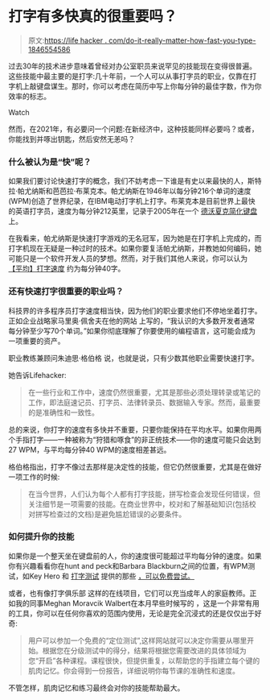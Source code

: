 # 打字有多快真的很重要吗？

> 原文:[https://life hacker . com/do-it-really-matter-how-fast-you-type-1846554586](https://lifehacker.com/does-it-really-matter-how-fast-you-type-1846554586)

过去30年的技术进步意味着曾经对办公室职员来说罕见的技能现在变得很普遍。这些技能中最主要的是打字:几十年前，一个人可以从事打字员的职业，仅靠在打字机上敲键盘谋生。那时，你可以考虑在简历中写上你每分钟的最佳字数，作为你效率的标志。

Watch

然而，在2021年，有必要问一个问题:在新经济中，这种技能同样必要吗？或者，你能找到并啄出钥匙，然后安然无恙吗？

### 什么被认为是“快”呢？

如果我们要讨论快速打字的概念，我们不妨考虑一下谁是有史以来最快的人，斯特拉·帕尤纳斯和芭芭拉·布莱克本。帕尤纳斯在1946年以每分钟216个单词的速度(WPM)创造了世界纪录，在IBM电动打字机上打字。布莱克本是目前世界上最快的英语打字员，速度为每分钟212英里，记录于2005年在一个 [德沃夏克简化键盘](https://en.wikipedia.org/wiki/Dvorak_keyboard_layout) 上。

在我看来，帕尤纳斯是快速打字游戏的无名冠军，因为她是在打字机上完成的，而打字机现在无疑是一种过时的技术。如果你要复活帕尤纳斯，并教她如何编码，她可能只是一个软件开发人员的梦想。然而，对于我们其他人来说，你可以认为 [【平均】打字速度](https://www.typing.com/blog/typing-speed/) 约为每分钟40字。

### 还有快速打字很重要的职业吗？

科技界的许多程序员打字速度相当快，因为他们的职业要求他们不停地坐着打字。正如企业战略家马里奥·佩舍夫在他的网站 上写的，“我认识的大多数开发者通常每分钟至少写70个单词。”如果你彻底理解了你要使用的编程语言，这可能会成为一项重要的资产。

职业教练兼顾问朱迪思·格伯格 说，也就是说，只有少数其他职业需要快速打字。

她告诉Lifehacker:

> 在一些行业和工作中，速度仍然很重要，尤其是那些必须处理转录或笔记的工作，即法庭速记员、打字员、法律转录员、数据输入专家。然而，最重要的是准确性和一致性。

总的来说，你打字的速度有多快并不重要，只要你能保持在平均水平。如果你用两个手指打字——一种被称为“狩猎和啄食”的非正统技术——你的速度可能只会达到27 WPM，与平均每分钟40 WPM的速度相差甚远。

格伯格指出，打字不像过去那样是决定性的技能，但它仍然很重要，尤其是在做好一项工作的时候:

> 在当今世界，人们认为每个人都有打字技能，拼写检查会发现任何错误，但关注细节是一项需要的技能。在商业世界中，校对和了解基础知识(包括校对拼写检查过的文档)是避免尴尬错误的必要条件。

### 如何提升你的技能

如果你是一个整天坐在键盘前的人，你的速度很可能超过平均每分钟的速度。如果你有兴趣看看你在hunt and peck和Barbara Blackburn之间的位置，有WPM测试，如Key Hero 和 [打字测试](https://www.typingtest.com/) 提供的那些 [，可以免费尝试。](https://www.keyhero.com/free-typing-test/) 

或者，也有像打字俱乐部 这样的在线项目，它们可以充当成年人的家庭教师。正如我的同事Meghan Moravcik Walbert在本月早些时候写的 ，这是一个非常有用的工具，你可以在任何你喜欢的范围内使用，无论是完全沉浸式的还是仅仅出于好奇:

> 用户可以参加一个免费的“定位测试”,这样网站就可以决定你需要从哪里开始。根据您在分级测试中的得分，结果将根据您需要改进的具体领域为您“开启”各种课程。课程很快，但提供重复，以帮助您的手指建立每个键的肌肉记忆。你会得到一份报告，详细说明你每节课的准确性和速度。

不管怎样，肌肉记忆和练习最终会对你的技能帮助最大。
